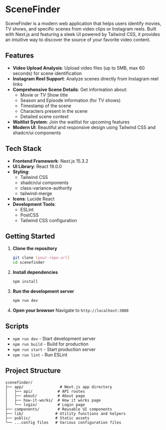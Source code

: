 # SceneFinder 

SceneFinder is a modern web application that helps users identify movies, TV shows, and specific scenes from video clips or Instagram reels. Built with Next.js and featuring a sleek UI powered by Tailwind CSS, it provides an intuitive way to discover the source of your favorite video content.

## Features 

- **Video Upload Analysis**: Upload video files (up to 5MB, max 60 seconds) for scene identification
- **Instagram Reel Support**: Analyze scenes directly from Instagram reel links
- **Comprehensive Scene Details**: Get information about:
  - Movie or TV Show title
  - Season and Episode information (for TV shows)
  - Timestamp of the scene
  - Characters present in the scene
  - Detailed scene context
- **Waitlist System**: Join the waitlist for upcoming features
- **Modern UI**: Beautiful and responsive design using Tailwind CSS and shadcn/ui components

## Tech Stack 

- **Frontend Framework**: Next.js 15.3.2
- **UI Library**: React 19.0.0
- **Styling**: 
  - Tailwind CSS
  - shadcn/ui components
  - class-variance-authority
  - tailwind-merge
- **Icons**: Lucide React
- **Development Tools**:
  - ESLint
  - PostCSS
  - Tailwind CSS configuration

## Getting Started 

1. **Clone the repository**
   ```bash
   git clone [your-repo-url]
   cd scenefinder
   ```

2. **Install dependencies**
   ```bash
   npm install
   ```

3. **Run the development server**
   ```bash
   npm run dev
   ```

4. **Open your browser**
   Navigate to `http://localhost:3000`

## Scripts

- `npm run dev` - Start development server
- `npm run build` - Build for production
- `npm run start` - Start production server
- `npm run lint` - Run ESLint

## Project Structure 

```
scenefinder/
├── app/                # Next.js app directory
│   ├── api/           # API routes
│   ├── about/         # About page
│   ├── how-it-works/  # How it works page
│   └── login/         # Login page
├── components/        # Reusable UI components
├── lib/              # Utility functions and helpers
├── public/           # Static assets
└── ...config files   # Various configuration files
